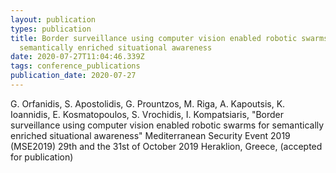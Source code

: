 ```yaml
---
layout: publication
types: publication
title: Border surveillance using computer vision enabled robotic swarms for
  semantically enriched situational awareness
date: 2020-07-27T11:04:46.339Z
tags: conference_publications
publication_date: 2020-07-27
---
```

G. Orfanidis, S. Apostolidis, G. Prountzos, M. Riga, A. Kapoutsis, K. Ioannidis, E. Kosmatopoulos, S. Vrochidis, I. Kompatsiaris, "Border surveillance using computer vision enabled robotic swarms for semantically enriched situational awareness" Mediterranean Security Event 2019 (MSE2019) 29th and the 31st of October 2019 Heraklion, Greece, (accepted for publication)